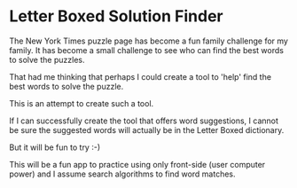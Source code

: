 # Letter Boxed Solution Finder

The New York Times puzzle page has become a fun family challenge for my family. It has become a small challenge to see who can find the best words to solve the puzzles. 

That had me thinking that perhaps I could create a tool to 'help' find the best words to solve the puzzle.

This is an attempt to create such a tool. 

If I can successfully create the tool that offers word suggestions, I cannot be sure the suggested words will actually be in the Letter Boxed dictionary.

But it will be fun to try :-)

This will be a fun app to practice using only front-side (user computer power) and I assume search algorithms to find word matches.
